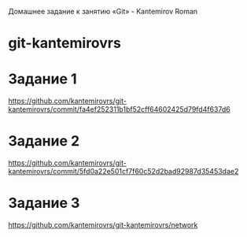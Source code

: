 Домашнее задание к занятию «Git» - Kantemirov Roman
# git-kantemirovrs
# Задание 1
https://github.com/kantemirovrs/git-kantemirovrs/commit/fa4ef252311b1bf52cff64602425d79fd4f637d6
# Задание 2
https://github.com/kantemirovrs/git-kantemirovrs/commit/5fd0a22e501cf7f60c52d2bad92987d35453dae2
# Задание 3
https://github.com/kantemirovrs/git-kantemirovrs/network


